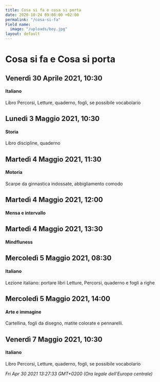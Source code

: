 ```yaml
---
title: Cosa si fa e cosa si porta
date: 2020-10-24 09:08:00 +02:00
permalink: "/cosa-si-fa"
Field name:
  image: "/uploads/boy.jpg"
layout: default
---
```


# Cosa si fa e Cosa si porta
## Venerdì 30 Aprile 2021, 10:30
#### Italiano
Libro Percorsi, Letture, quaderno, fogli, se possibile vocabolario  
## Lunedì 3 Maggio 2021, 10:30
#### Storia
Libro discipline, quaderno  
## Martedì 4 Maggio 2021, 11:30
#### Motoria
Scarpe da ginnastica indossate, abbigliamento comodo  
## Martedì 4 Maggio 2021, 12:00
#### Mensa e intervallo
  
## Martedì 4 Maggio 2021, 13:30
#### Mindfluness
  
## Mercoledì 5 Maggio 2021, 08:30
#### Italiano
<span>Lezione italiano: portare libri Letture, Percorsi, quaderno e fogli a righe</span>  
## Mercoledì 5 Maggio 2021, 14:00
#### Arte e immagine
Cartellina, fogli da disegno, matite colorate e pennarelli.  
## Venerdì 7 Maggio 2021, 10:30
#### Italiano
Libro Percorsi, Letture, quaderno, fogli, se possibile vocabolario  

_Fri Apr 30 2021 13:27:33 GMT+0200 (Ora legale dell’Europa centrale)_